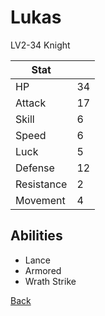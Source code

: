 # Lukas

LV2-34 Knight

| Stat       | <!-- --> |
| ---------- | -------- |
| HP         | 34       |
| Attack     | 17       |
| Skill      | 6        |
| Speed      | 6        |
| Luck       | 5        |
| Defense    | 12       |
| Resistance | 2        |
| Movement   | 4        |

## Abilities

- Lance
- Armored
- Wrath Strike

[Back](../README.md)
